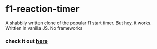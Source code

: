 # f1-reaction-timer
 A shabbily written  clone of the popular f1 start timer. But hey, it works. Writtien in vanilla JS. No frameworks

### check it out [here](https://f1-reaction-timer.netlify.app/)
